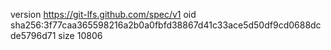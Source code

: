 version https://git-lfs.github.com/spec/v1
oid sha256:3f77caa365598216a2b0a0fbfd38867d41c33ace5d50df9cd0688dcde5796d71
size 10806
